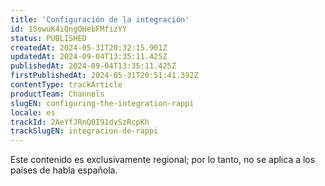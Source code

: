 ```yaml
---
title: 'Configuración de la integración'
id: 1SowuK4iQngOHebFMfizYY
status: PUBLISHED
createdAt: 2024-05-31T20:32:15.901Z
updatedAt: 2024-09-04T13:35:11.425Z
publishedAt: 2024-09-04T13:35:11.425Z
firstPublishedAt: 2024-05-31T20:51:41.392Z
contentType: trackArticle
productTeam: Channels
slugEN: configuring-the-integration-rappi
locale: es
trackId: 2AeYfJRnQ0I91dvSzRcpKh
trackSlugEN: integracion-de-rappi
---
```


<div class="alert alert-warning" role="alert">Este contenido es exclusivamente regional; 
por lo tanto, no se aplica a los países de habla española.</div>
